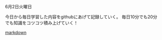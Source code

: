 6月2日火曜日

今日から毎日学習した内容をgithubにあげて記録していく。
毎日10分でも20分でも知識をコツコツ積み上げていく！

[markdown](https://gist.github.com/mignonstyle/083c9e1651d7734f84c99b8cf49d57fa#file-markdown-cheatsheet-md)
